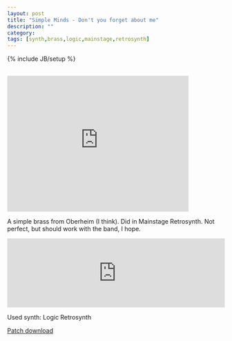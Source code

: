 ```yaml
---
layout: post
title: "Simple Minds - Don't you forget about me"
description: ""
category: 
tags: [synth,brass,logic,mainstage,retrosynth]
---
```

{% include JB/setup %}

<br />

<iframe width="420" height="315" src="https://www.youtube.com/embed/CdqoNKCCt7A" frameborder="0" allowfullscreen></iframe>

A simple brass from Oberheim (I think). Did in Mainstage Retrosynth. Not perfect, but should work with the band, I hope.

<iframe width="100%" height="160" src="https://clyp.it/k1iarxu1/widget" frameborder="0"></iframe>


Used synth: Logic Retrosynth

<a href="{{ BASE_PATH }}/patches/dont-you.zip"><span class="glyphicon glyphicon-download-alt"></span> Patch download</a>